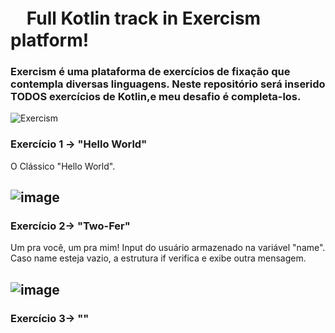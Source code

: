 <h1> ㅤFull Kotlin track in Exercism platform! </h3>
<h3>Exercism é uma plataforma de exercícios de fixação que contempla diversas linguagens.
Neste repositório será inserido TODOS exercícios de Kotlin,e meu desafio é completa-los.</h3>

  
  ![Exercism](https://user-images.githubusercontent.com/101603957/182032662-eba6e01e-e4d6-4f41-8b04-d6ac993467a7.png)
  
  <h3>Exercício 1 -> "Hello World"</h3>
  O Clássico "Hello World".
  
  ![image](https://user-images.githubusercontent.com/101603957/182040292-7a598d3b-5c93-4504-ba3a-9d8c7d0c73ed.png)
  ----------------------------------------------------------------------------------------------------------------
<h3> Exercício 2-> "Two-Fer"</h3>
 Um pra você, um pra mim!
 Input do usuário armazenado na variável "name". Caso name esteja vazio, a estrutura if verifica
 e exibe outra mensagem.
 
 ![image](https://user-images.githubusercontent.com/101603957/182040443-f7970377-3688-4294-a4d1-c845471b12b1.png)
 -----------------------------------------------------------------------------------------------------------------
 <h3> Exercício 3-> "" </h3>
